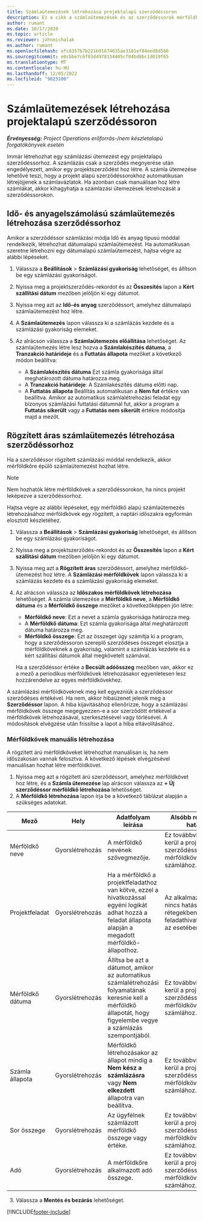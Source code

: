 ```yaml
---
title: Számlaütemezések létrehozása projektalapú szerződéssoron
description: Ez a cikk a számlaütemezések és az szerződéssorok mérföldköveinek létrehozásával kapcsolatban tartalmaz tájékoztatást.
author: rumant
ms.date: 10/17/2020
ms.topic: article
ms.reviewer: johnmichalak
ms.author: rumant
ms.openlocfilehash: afc6357b7b221b91674035ae3181ef84eed8d586
ms.sourcegitcommit: e0cbbe7c6f03d4978134405cf04bd8bc1d019f65
ms.translationtype: MT
ms.contentlocale: hu-HU
ms.lasthandoff: 12/05/2022
ms.locfileid: "9825100"
---
```

# <a name="create-invoice-schedules-on-a-project-based-contract-line"></a>Számlaütemezések létrehozása projektalapú szerződéssoron

_**Érvényesség:** Project Operations erőforrás-/nem készletalapú forgatókönyvek esetén_

Immár létrehozhat egy számlázási ütemezést egy projektalapú szerződéssorhoz. A számlázás csak a szerződés megnyerése után engedélyezett, amikor egy projektszerződést hoz létre. A számla ütemezése lehetővé teszi, hogy a projekt alapú szerződéssorokhoz automatikusan létrejöjjenek a számlavázlatok. Ha azonban csak manuálisan hoz létre számlákat, akkor kihagyhatja a számlázási ütemezések létrehozását a szerződéssorokon.

## <a name="create-a-time-and-material-invoice-schedule-for-a-contract-line"></a>Idő- és anyagelszámolású számlaütemezés létrehozása szerződéssorhoz

Amikor a szerződéssor számlázási módja Idő és anyag típusú móddal rendelkezik, létrehozhat dátumalapú számlaütemezést. Ha automatikusan szeretne létrehozni egy dátumalapú számlaütemezést, hajtsa végre az alábbi lépéseket.

1. Válassza a **Beállítások** > **Számlázási gyakoriság** lehetőséget, és állítson be egy számlázási gyakoriságot.
2. Nyissa meg a projektszerződés-rekordot és az **Összesítés** lapon a **Kért szállítási dátum** mezőben jelöljön ki egy dátumot.
3. Nyissa meg azt az **Idő-és anyag** szerződéssort, amelyhez dátumalapú számlaütemezést hoz létre. 
4. A **Számlaütemezés** lapon válassza ki a számlázás kezdete és a számlázási gyakoriság elemeket.
5. Az alrácson válassza a **Számlaütemezés előállítása** lehetőséget. Az számlaütemezés létre lesz hozva a **Számlakészítés dátuma**, a **Tranzakció határideje** és a **Futtatás állapota** mezőket a következő módon beállítva:

    - A **Számlakészítés dátuma** Ezt számla gyakorisága által meghatározott dátuma határozza meg.
    - A **Tranzakció határideje**: A Számlakészítés dátuma előtti nap.
    - A **Futtatás állapota** Beállítás automatikusan a **Nem fut** értékre van beállítva. Amikor az automatikus számlalétrehozási feladat egy bizonyos számlázási futtatási dátumnál fut, akkor a program a **Futtatás sikerült** vagy a **Futtatás nem sikerült** értékre módosítja majd a mezőt.

## <a name="create-a-fixed-price-invoice-schedule-for-a-contract-line"></a>Rögzített áras számlaütemezés létrehozása szerződéssorhoz

Ha a szerződéssor rögzített számlázási móddal rendelkezik, akkor mérföldkőre épülő számlaütemezést hozhat létre. 

> [!NOTE]
> Nem hozhatók létre mérföldkövek a szerződéssorokon, ha nincs projekt leképezve a szerződéssorhoz.

Hajtsa végre az alábbi lépéseket, egy mérföldkő alapú számlaütemezés létrehozásához mérföldkövek egy rögzített, a naptári időszakra egyformán elosztott készletéhez.

1. Válassza a **Beállítások** > **Számlázási gyakoriság** lehetőséget, és állítson be egy számlázási gyakoriságot.
2. Nyissa meg a projektszerződés-rekordot és az **Összesítés** lapon a **Kért szállítási dátum** mezőben jelöljön ki egy dátumot.
3. Nyissa meg azt a **Rögzített áras** szerződéssort, amelyhez mérföldkő-ütemezést hoz létre. A **Számlázási mérföldkövek** lapon válassza ki a számlázás kezdete és a számlázási gyakoriság elemeket. 
4. Az alrácson válassza az **Időszakos mérföldkövek létrehozása** lehetőséget. A számla ütemezése a **Mérföldkő neve**, a **Mérföldkő dátuma** és a **Mérföldkő összege** mezőket a következőképpen jön létre:

    - **Mérföldkő neve**: Ezt a nevet a számla gyakorisága határozza meg.
    - A **Mérföldkő dátuma**: Ezt számla gyakorisága által meghatározott dátuma határozza meg.
    - **Mérföldkő összege**: Ezt az összeget úgy számítja ki a program, hogy a szerződéssoron szereplő szerződéses összeget elosztja a mérföldköveknek a gyakoriság, valamint a számlázás kezdete és a kért szállítási dátumok által megkövetelt számával.

    Ha a szerződéssor értéke a **Becsült adóösszeg** mezőben van, akkor ez a mező a periodikus mérföldkövek létrehozásakor egyenletesen lesz hozzárendelve az egyes mérföldkövekhez.

A számlázási mérföldköveknek meg kell egyezniük a szerződéssor szerződéses értékével. Ha nem, akkor hibaüzenet jelenik meg a **Szerződéssor** lapon. A hiba kijavításához ellenőrizze, hogy a számlázási mérföldkövek összege megegyezzen-e a sor szerződött értékével a mérföldkövek létrehozásával, szerkesztésével vagy törlésével. A módosítások elvégzése után frissítse a lapot a hiba eltávolításához.

### <a name="manually-create-milestones"></a>Mérföldkövek manuális létrehozása

A rögzített árú mérföldköveket létrehozhat manuálisan is, ha nem időszakosan vannak felosztva. A következő lépések elvégzésével manuálisan hozhat létre mérföldkövet.

1. Nyissa meg azt a rögzített árú szerződéssort, amelyhez mérföldkövet hoz létre, és a **Számla ütemezése** lap alrácson válassza az **+ Új szerződéssor mérföldkő létrehozása** lehetőséget. 
2. A **Mérföldkő létrehozása** lapon írja be a következő táblázat alapján a szükséges adatokat.

| Mező | Hely | Adatfolyam leírása | Alsóbb rétegbeli hatás |
| --- | --- | --- | --- |
| Mérföldkő neve | Gyorslétrehozás | A mérföldkő nevének szövegmezője. | Ez továbbvitelre kerül a projekt szerződéssor-mérföldkövéhez és a számlához. |
| Projektfeladat | Gyorslétrehozás | Ha a mérföldkő a projektfeladathoz van kötve, ezzel a hivatkozással egyéni logikát adhat hozzá a feladat állapota alapján a megadott mérföldkő-állapothoz. | Az alkalmazásnak nincs hatása alsóbb rétegekben ennek a feladathivatkozásnak az esetében. |
| Mérföldkő dátuma | Gyorslétrehozás | Állítsa be azt a dátumot, amikor az automatikus számlalétrehozási folyamatának keresnie kell a mérföldkő állapotát, hogy figyelembe vegye a számlázás szempontjából. | Ez továbbvitelre kerül a projekt szerződéssor-mérföldkövéhez és a számlához. |
| Számla állapota | Gyorslétrehozás | Mérföldkő létrehozásakor az állapot mindig a **Nem kész a számlázásra** vagy **Nem elkezdett** állapotra van beállítva. | Ez továbbvitelre kerül a projekt szerződéssor-mérföldkövéhez és a számlához. |
| Sor összege | Gyorslétrehozás | Az ügyfélnek számlázott mérföldkő összege vagy értéke. | Ez továbbvitelre kerül a projekt szerződéssor-mérföldkövéhez és a számlához. |
| Adó | Gyorslétrehozás | A mérföldkőre alkalmazott adó összege. | Ez továbbvitelre kerül a projekt szerződéssor-mérföldkövéhez és a számlához. |

3. Válassza a **Mentés és bezárás** lehetőséget.


[!INCLUDE[footer-include](../includes/footer-banner.md)]
